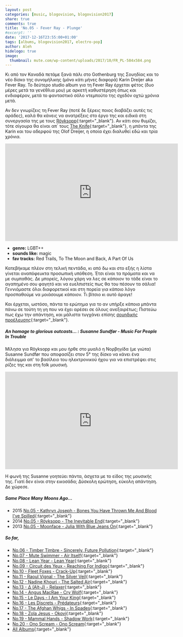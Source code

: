 ```yaml
---
layout: post
categories: [music, blogovision, blogovision2017]
share: true
comments: true
title: 'No.05 - Fever Ray - Plunge'
#excerpt: ''
date: '2017-12-16T23:55:00+01:00'
tags: [albums, blogovision2017, electro-pop]
author: Aleh
hidelogo: true
image:
  thumbnail: mute.com/wp-content/uploads/2017/10/FR_PL-584x584.png
---
```

Κι από τον Καναδά πετάμε ξανά πάλι στο Gothenburg της Σουηδίας και το νέο δίσκο της συνομήλικης (μόνο κάτι μήνες διαφορά) Karin Dreijer aka Fever Ray. Το δεύτερο studio album για τη Fever Ray έρχεται φέτος (δυο μέρες μετά τα γενέθλια μου) με αρκετή καθυστέρηση όπως και ενδιαφέρον, μετά το φανταστικό σόλο ντεμπούτο της σχεδόν οχτώ χρόνια μετά. 

Αν δεν γνωρίζεις τη Fever Ray (ποτέ δε ξέρεις ποιος διαβάζει αυτές τις αράδες), καλά θα κάνεις να ανατρέξεις στο έργο της και ειδικά στη συνεργασία της με τους [Röyksopp](https://www.youtube.com/watch?v=ADBKdSCbmiM){:target="_blank"}. Αν κάτι σου θυμίζει, τότε σίγουρα θα είναι απ΄ τους [The Knife](https://www.youtube.com/watch?v=6UeQLO43a2Y){:target="_blank"}, η μπάντα της Karin και του αδερφού της Olof Dreijer, η οποία έχει διαλυθεί εδώ και τρία χρόνια.

<iframe class="invisible center" width="560" height="315" src="https://www.youtube.com/embed/dSiLUKx3Mjs?rel=0" frameborder="0" gesture="media" allow="encrypted-media" allowfullscreen></iframe>

* **genre:** LGBT++
* **sounds like:** magic
* **fav tracks:** Red Trails, To The Moon and Back, A Part Of Us

Κατεβήκαμε πλέον στη τελική πεντάδα, κι από δω και στο εξής η λίστα γίνεται αναπόφευκτα προσωπική υπόθεση. Έτσι είναι τα πράματα και να με συμπαθάς. Δε μπορείς, λόγου χάρη να λες σε κάποιον το τάδε είναι το αγαπημένο σου φαγητό και να ευελπιστείς πως θα του πέσουν τα σάλια! Γεννιόμαστε όλοι διαφορετικοί και στη πορεία για κάποιο λόγο προσπαθούμε να μοιάσουμε κάποιον. Τι βίτσιο κι αυτό άραγε! 

Και έρχεται, ωστόσο, πάντα το ερώτημα για το αν υπήρξε κάποια μπάντα πάνω σε τούτη τη γη που να έχει αρέσει σε όλους ανεξαιρέτως; Πιστεύω πως έχω την απάντηση, και μάλιστα τυγχάνει επίσης [σουηδικής προέλευσης](https://www.youtube.com/watch?v=iUrzicaiRLU){:target="_blank"}.

<div class="text-divider"></div>

##### <i class="fa fa-hand-o-right"></i> An homage to glorious outcasts... : Susanne Sundfør - Music For People In Trouble
Μίλησα για Röyksopp και μου ήρθε στο μυαλό η Νορβηγίδα (με γιώτα) Susanne Sundfør που αποφασίζει στον 5° της δίσκο να κάνει ένα διάλειμμα απ' το βασίλειο του ηλεκτρονικού ήχου για να επιστρέψει στις ρίζες της και στη folk μουσική.

<iframe class="invisible center" width="560" height="315" src="https://www.youtube.com/embed/AuIZoe4liE0?rel=0" frameborder="0" gesture="media" allow="encrypted-media" allowfullscreen></iframe>

Η φωνή της Susanne γοητεύει πάντα, άσχετα με το είδος της μουσικής της. Γιατί δεν είναι στην εικοσάδα; Δύσκολη ερώτηση, εύκολη απάντηση. Δε χώρεσε.


##### <i class="fa fa-hand-o-right"></i> Same Place Many Moons Ago...

* 2015 [No.05 - Kathryn Joseph - Bones You Have Thrown Me And Blood I've Spilled](/music/blogovision/blogovision2015/blogovision2015-no05/){:target="_blank"}
* 2014 [No.05 - Röyksopp - The Inevitable End](/music/blogovision/blogovision2014/blogovision2014-no05/){:target="_blank"}
* 2013 [No.05 - Moonface - Julia With Blue Jeans On](/music/blogovision/blogovision2013/blogovision2013-no05/){:target="_blank"}

##### <i class="fa fa-hand-o-right"></i> So far,

* [No.06 - Timber Timbre - Sincerely, Future Pollution](/music/blogovision/blogovision2017/no06/){:target="_blank"}
* [No.07 - Mute Swimmer - Air Itself](/music/blogovision/blogovision2017/no07/){:target="_blank"}
* [No.08 - Lean Year - Lean Year](/music/blogovision/blogovision2017/no08/){:target="_blank"}
* [No.09 - Circuit des Yeux - Reaching For Indigo](/music/blogovision/blogovision2017/no09/){:target="_blank"}
* [No.10 - Fleet Foxes - Crack-Up](/music/blogovision/blogovision2017/no10/){:target="_blank"}
* [No.11 - Raoul Vignal - The Silver Veil](/music/blogovision/blogovision2017/no11/){:target="_blank"}
* [No.12 - Nadine Khouri - The Salted Air](/music/blogovision/blogovision2017/no12/){:target="_blank"}
* [No.13 - ∆ (Alt-J) - Relaxer](/music/blogovision/blogovision2017/no13/){:target="_blank"}
* [No.14 - Angus MacRae - Cry Wolf](/music/blogovision/blogovision2017/no14/){:target="_blank"}
* [No.15 - Le Days - I Am Your King](/music/blogovision/blogovision2017/no15/){:target="_blank"}
* [No.16 - Les Discrets - Prédateurs](/music/blogovision/blogovision2017/no16/){:target="_blank"}
* [No.17 - The Afghan Whigs - In Spades](/music/blogovision/blogovision2017/no17/){:target="_blank"}
* [No.18 - Zola Jesus - Okovi](/music/blogovision/blogovision2017/no18/){:target="_blank"}
* [No.19 - Mammal Hands - Shadow Work](/music/blogovision/blogovision2017/no19/){:target="_blank"}
* [No.20 - Ono Scream - Ono Scream](/music/blogovision/blogovision2017/no20/){:target="_blank"}
* [All Albums](/music/albums/2017/){:target="_blank"}